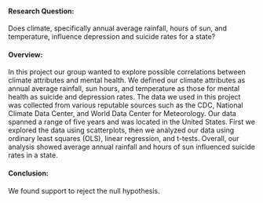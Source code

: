 #### Research Question: 
Does climate, specifically annual average rainfall, hours of sun, and temperature, influence depression and suicide rates for a state?

#### Overview:
In this project our group wanted to explore possible correlations between climate attributes and mental health. We defined our climate attributes as annual average rainfall, sun hours, and temperature as those for mental health as suicide and depression rates. The data we used in this project was collected from various reputable sources such as the CDC, National Climate Data Center, and World Data Center for Meteorology. Our data spanned a range of five years and was located in the United States. First we explored the data using scatterplots, then we analyzed our data using ordinary least squares (OLS), linear regression, and t-tests. Overall, our analysis showed average annual rainfall and hours of sun influenced suicide rates in a state.

#### Conclusion:
We found support to reject the null hypothesis.
